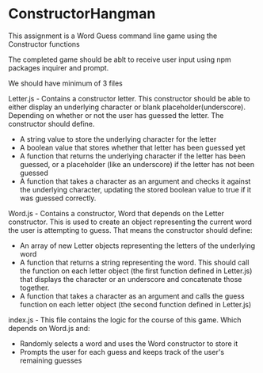 # ConstructorHangman

This assignment is a Word Guess command line game using the Constructor functions

The completed game should be ablt to receive user input using npm packages inquirer and prompt.

We should have minimum of 3 files

Letter.js - Contains a constructor letter.  This constructor should be able to either display an underlying character or blank placeholder(underscore).  Depending on whether or not the user has guessed the letter.  The constructor should define.

* A string value to store the underlying character for the letter
* A boolean value that stores whether that letter has been guessed yet
* A function that returns the underlying character if the letter has been guessed, or a placeholder (like an underscore) if the letter has not been guessed
* A function that takes a character as an argument and checks it against the underlying character, updating the stored boolean value to true if it was guessed
  correctly.

Word.js - Contains a constructor, Word that depends on the Letter constructor. This is used to create an object representing the current word the user is attempting to guess. That means the constructor should define:

* An array of new Letter objects representing the letters of the underlying word
* A function that returns a string representing the word. This should call the function on each letter object (the first function defined in Letter.js) that  displays the character or an underscore and concatenate those together.
* A function that takes a character as an argument and calls the guess function on each letter object (the second function defined in Letter.js)

index.js - This file contains the logic for the course of this game.  Which depends on Word.js and:

* Randomly selects a word and uses the Word constructor to store it
* Prompts the user for each guess and keeps track of the user's remaining guesses